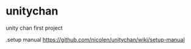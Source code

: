 unitychan
=========

unity chan first project

.setup manual
https://github.com/nicolen/unitychan/wiki/setup-manual
